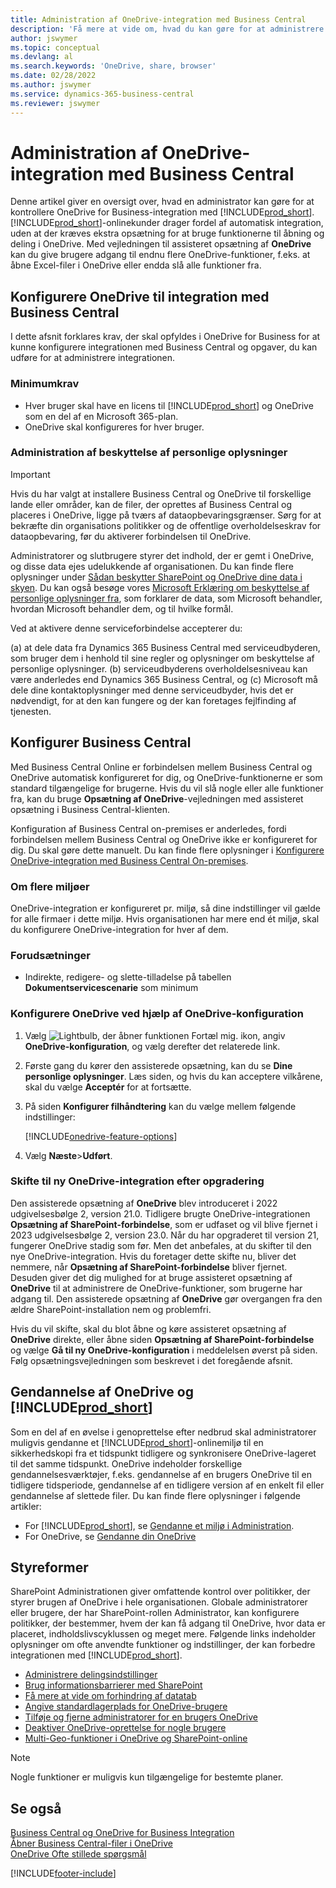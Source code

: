 ```yaml
---
title: Administration af OneDrive-integration med Business Central
description: 'Få mere at vide om, hvad du kan gøre for at administrere en integration mellem Business Central og OneDrive for Business.'
author: jswymer
ms.topic: conceptual
ms.devlang: al
ms.search.keywords: 'OneDrive, share, browser'
ms.date: 02/28/2022
ms.author: jswymer
ms.service: dynamics-365-business-central
ms.reviewer: jswymer
---
```

# <a name="managing-onedrive-integration-with-business-central"></a>Administration af OneDrive-integration med Business Central

Denne artikel giver en oversigt over, hvad en administrator kan gøre for at kontrollere OneDrive for Business-integration med [!INCLUDE[prod_short](includes/prod_short.md)]. [!INCLUDE[prod_short](includes/prod_short.md)]-onlinekunder drager fordel af automatisk integration, uden at der kræves ekstra opsætning for at bruge funktionerne til åbning og deling i OneDrive. Med vejledningen til assisteret opsætning af **OneDrive** kan du give brugere adgang til endnu flere OneDrive-funktioner, f.eks. at åbne Excel-filer i OneDrive eller endda slå alle funktioner fra.  

## <a name="configure-onedrive-for-integration-with-business-central"></a>Konfigurere OneDrive til integration med Business Central

I dette afsnit forklares krav, der skal opfyldes i OneDrive for Business for at kunne konfigurere integrationen med Business Central og opgaver, du kan udføre for at administrere integrationen.

### <a name="minimum-requirements"></a>Minimumkrav

* Hver bruger skal have en licens til [!INCLUDE[prod_short](includes/prod_short.md)] og OneDrive som en del af en Microsoft 365-plan.
* OneDrive skal konfigureres for hver bruger.

### <a name="managing-privacy"></a>Administration af beskyttelse af personlige oplysninger

> [!IMPORTANT]
> Hvis du har valgt at installere Business Central og OneDrive til forskellige lande eller områder, kan de filer, der oprettes af Business Central og placeres i OneDrive, ligge på tværs af dataopbevaringsgrænser. Sørg for at bekræfte din organisations politikker og de offentlige overholdelseskrav for dataopbevaring, før du aktiverer forbindelsen til OneDrive.

Administratorer og slutbrugere styrer det indhold, der er gemt i OneDrive, og disse data ejes udelukkende af organisationen. Du kan finde flere oplysninger under [Sådan beskytter SharePoint og OneDrive dine data i skyen](/sharepoint/safeguarding-your-data). Du kan også besøge vores [Microsoft Erklæring om beskyttelse af personlige oplysninger fra](https://privacy.microsoft.com/en-us/privacystatement), som forklarer de data, som Microsoft behandler, hvordan Microsoft behandler dem, og til hvilke formål.

Ved at aktivere denne serviceforbindelse accepterer du:

(a) at dele data fra Dynamics 365 Business Central med serviceudbyderen, som bruger dem i henhold til sine regler og oplysninger om beskyttelse af personlige oplysninger. (b) serviceudbyderens overholdelsesniveau kan være anderledes end Dynamics 365 Business Central, og (c) Microsoft må dele dine kontaktoplysninger med denne serviceudbyder, hvis det er nødvendigt, for at den kan fungere og der kan foretages fejlfinding af tjenesten.

## <a name="configure-business-central"></a>Konfigurer Business Central

Med Business Central Online er forbindelsen mellem Business Central og OneDrive automatisk konfigureret for dig, og OneDrive-funktionerne er som standard tilgængelige for brugerne. Hvis du vil slå nogle eller alle funktioner fra, kan du bruge **Opsætning af OneDrive**-vejledningen med assisteret opsætning i Business Central-klienten.

Konfiguration af Business Central on-premises er anderledes, fordi forbindelsen mellem Business Central og OneDrive ikke er konfigureret for dig. Du skal gøre dette manuelt. Du kan finde flere oplysninger i [Konfigurere OneDrive-integration med Business Central On-premises](admin-onedrive-integration-onpremises.md).

### <a name="about-multiple-environments"></a>Om flere miljøer

OneDrive-integration er konfigureret pr. miljø, så dine indstillinger vil gælde for alle firmaer i dette miljø. Hvis organisationen har mere end ét miljø, skal du konfigurere OneDrive-integration for hver af dem.

### <a name="prerequisites"></a>Forudsætninger

- Indirekte, redigere- og slette-tilladelse på tabellen **Dokumentservicescenarie** som minimum

### <a name="configure-onedrive-using-onedrive-setup"></a>Konfigurere OneDrive ved hjælp af OneDrive-konfiguration

1. Vælg ![Lightbulb, der åbner funktionen Fortæl mig.](media/ui-search/search_small.png "Fortæl mig, hvad du vil foretage dig") ikon, angiv **OneDrive-konfiguration**, og vælg derefter det relaterede link. 
2. Første gang du kører den assisterede opsætning, kan du se **Dine personlige oplysninger**. Læs siden, og hvis du kan acceptere vilkårene, skal du vælge **Acceptér** for at fortsætte.
3. På siden **Konfigurer filhåndtering** kan du vælge mellem følgende indstillinger:

   [!INCLUDE[onedrive-feature-options](includes/onedrive-feature-options.md)]
4. Vælg **Næste**>**Udført**.

### <a name="switching-to-new-onedrive-integration-after-upgrade"></a>Skifte til ny OneDrive-integration efter opgradering

Den assisterede opsætning af **OneDrive** blev introduceret i 2022 udgivelsesbølge 2, version 21.0. Tidligere brugte OneDrive-integrationen **Opsætning af SharePoint-forbindelse**, som er udfaset og vil blive fjernet i 2023 udgivelsesbølge 2, version 23.0. Når du har opgraderet til version 21, fungerer OneDrive stadig som før. Men det anbefales, at du skifter til den nye OneDrive-integration. Hvis du foretager dette skifte nu, bliver det nemmere, når **Opsætning af SharePoint-forbindelse** bliver fjernet. Desuden giver det dig mulighed for at bruge assisteret opsætning af **OneDrive** til at administrere de OneDrive-funktioner, som brugerne har adgang til. Den assisterede opsætning af **OneDrive** gør overgangen fra den ældre SharePoint-installation nem og problemfri.

Hvis du vil skifte, skal du blot åbne og køre assisteret opsætning af **OneDrive** direkte, eller åbne siden **Opsætning af SharePoint-forbindelse** og vælge **Gå til ny OneDrive-konfiguration** i meddelelsen øverst på siden. Følg opsætningsvejledningen som beskrevet i det foregående afsnit.

## <a name="restoring-onedrive-and-"></a>Gendannelse af OneDrive og [!INCLUDE[prod_short](includes/prod_short.md)]

Som en del af en øvelse i genoprettelse efter nedbrud skal administratorer muligvis gendanne et [!INCLUDE[prod_short](includes/prod_short.md)]-onlinemiljø til en sikkerhedskopi fra et tidspunkt tidligere og synkronisere OneDrive-lageret til det samme tidspunkt. OneDrive indeholder forskellige gendannelsesværktøjer, f.eks. gendannelse af en brugers OneDrive til en tidligere tidsperiode, gendannelse af en tidligere version af en enkelt fil eller gendannelse af slettede filer. Du kan finde flere oplysninger i følgende artikler:

* For [!INCLUDE[prod_short](includes/prod_short.md)], se [Gendanne et miljø i Administration](/dynamics365/business-central/dev-itpro/administration/tenant-admin-center-backup-restore).
* For OneDrive, se [Gendanne din OneDrive](https://support.microsoft.com/en-us/office/restore-your-onedrive-fa231298-759d-41cf-bcd0-25ac53eb8a15?ui=en-us&rs=en-us&ad=us)

## <a name="governance"></a>Styreformer

SharePoint Administrationen giver omfattende kontrol over politikker, der styrer brugen af OneDrive i hele organisationen. Globale administratorer eller brugere, der har SharePoint-rollen Administrator, kan konfigurere politikker, der bestemmer, hvem der kan få adgang til OneDrive, hvor data er placeret, indholdslivscyklussen og meget mere. Følgende links indeholder oplysninger om ofte anvendte funktioner og indstillinger, der kan forbedre integrationen med [!INCLUDE[prod_short](includes/prod_short.md)]. 

* [Administrere delingsindstillinger](/sharepoint/turn-external-sharing-on-or-off)
* [Brug informationsbarrierer med SharePoint](/sharepoint/information-barriers)
* [Få mere at vide om forhindring af datatab](/microsoft-365/compliance/dlp-learn-about-dlp)
* [Angive standardlagerplads for OneDrive-brugere](/onedrive/set-default-storage-space)
* [Tilføje og fjerne administratorer for en brugers OneDrive](/sharepoint/manage-user-profiles#add-and-remove-admins-for-a-users-onedrive)
* [Deaktiver OneDrive-oprettelse for nogle brugere](/sharepoint/manage-user-profiles#disable-onedrive-creation-for-some-users)
* [Multi-Geo-funktioner i OneDrive og SharePoint-online](/microsoft-365/enterprise/multi-geo-capabilities-in-onedrive-and-sharepoint-online-in-microsoft-365)

> [!NOTE]
> Nogle funktioner er muligvis kun tilgængelige for bestemte planer.

## <a name="see-also"></a>Se også

[Business Central og OneDrive for Business Integration](across-onedrive-overview.md)  
[Åbner Business Central-filer i OneDrive](across-share-onedrive.md)  
[OneDrive Ofte stillede spørgsmål](admin-onedrive-faq.md)  

[!INCLUDE[footer-include](includes/footer-banner.md)]

